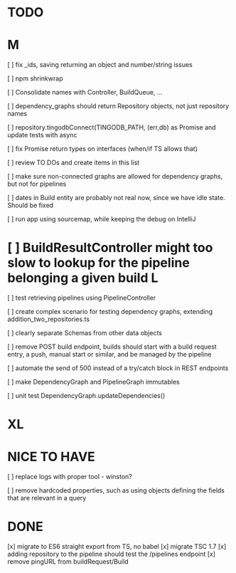TODO
====

M
==

[ ] fix _ids, saving returning an object and number/string issues

[ ] npm shrinkwrap

[ ] Consolidate names with Controller, BuildQueue, ...

[ ] dependency_graphs should return Repository objects, not just repository names

[ ] repository.tingodbConnect(TINGODB_PATH, (err,db) as Promise and update tests with async

[ ] fix Promise return types on interfaces (when/if TS allows that)

[ ] review TO DOs and create items in this list

[ ] make sure non-connected graphs are allowed for dependency graphs, but not for pipelines

[ ] dates in Build entity are probably not real now, since we have idle state. Should be fixed

[ ] run app using sourcemap, while keeping the debug on IntelliJ

[ ] BuildResultController might too slow to lookup for the pipeline belonging a given build
L
==

[ ] test retrieving pipelines using PipelineController

[ ] create complex scenario for testing dependency graphs, extending addition_two_repositories.ts

[ ] clearly separate Schemas from other data objects

[ ] remove POST build endpoint, builds should start with a build request entry, a push, manual start or similar, and be managed by the pipeline

[ ] automate the send of 500 instead of a try/catch block in REST endpoints

[ ] make DependencyGraph and PipelineGraph immutables

[ ] unit test DependencyGraph.updateDependencies()

XL
==



NICE TO HAVE
============

[ ] replace logs with proper tool - winston?

[ ] remove hardcoded properties, such as using objects defining the fields that are relevant in a query



DONE
====

[x] migrate to ES6 straight export from TS, no babel
[x] migrate TSC 1.7
[x] adding repository to the pipeline should test the /pipelines endpoint
[x] remove pingURL from buildRequest/Build
